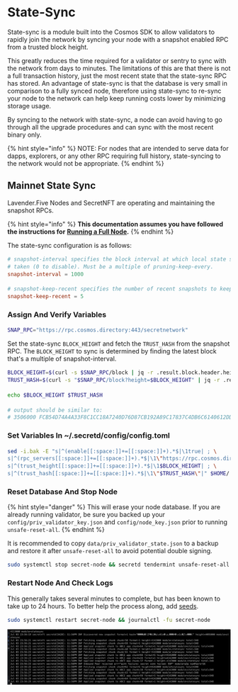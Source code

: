 # State-Sync

State-sync is a module built into the Cosmos SDK to allow validators to rapidly join the network by syncing your node with a snapshot enabled RPC from a trusted block height.

This greatly reduces the time required for a validator or sentry to sync with the network from days to minutes. The limitations of this are that there is not a full transaction history, just the most recent state that the state-sync RPC has stored. An advantage of state-sync is that the database is very small in comparison to a fully synced node, therefore using state-sync to re-sync your node to the network can help keep running costs lower by minimizing storage usage.

By syncing to the network with state-sync, a node can avoid having to go through all the upgrade procedures and can sync with the most recent binary only.

{% hint style="info" %}
NOTE: For nodes that are intended to serve data for dapps, explorers, or any other RPC requiring full history, state-syncing to the network would not be appropriate.
{% endhint %}

## Mainnet State Sync <a href="#mainnet-state-sync" id="mainnet-state-sync"></a>

Lavender.Five Nodes and SecretNFT are operating and maintaining the snapshot RPCs.

{% hint style="info" %}
**This documentation assumes you have followed the instructions for** [**Running a Full Node**](https://docs.scrt.network/node-guides/run-full-node-mainnet.html)**.**
{% endhint %}

The state-sync configuration is as follows:

```toml
# snapshot-interval specifies the block interval at which local state sync snapshots are
# taken (0 to disable). Must be a multiple of pruning-keep-every.
snapshot-interval = 1000

# snapshot-keep-recent specifies the number of recent snapshots to keep and serve (0 to keep all).
snapshot-keep-recent = 5
```

### Assign And Verify Variables

```bash
SNAP_RPC="https://rpc.cosmos.directory:443/secretnetwork"
```

Set the state-sync `BLOCK_HEIGHT` and fetch the `TRUST_HASH` from the snapshot RPC. The `BLOCK_HEIGHT` to sync is determined by finding the latest block that's a multiple of snapshot-interval.

```bash
BLOCK_HEIGHT=$(curl -s $SNAP_RPC/block | jq -r .result.block.header.height | awk '{print $1 - ($1 % 1000)}'); \
TRUST_HASH=$(curl -s "$SNAP_RPC/block?height=$BLOCK_HEIGHT" | jq -r .result.block_id.hash)

echo $BLOCK_HEIGHT $TRUST_HASH

# output should be similar to:
# 3506000 FCB54D74A4A33F8C1CC18A7240D76D87CB192A89C17837C4DB6C6140612DDFEB74A4A33F8C1CC18A7240D76D87CB192A89C17837C4DB6C6140612DDFEB
```

### Set Variables In \~/.secretd/config/config.toml

```bash
sed -i.bak -E "s|^(enable[[:space:]]+=[[:space:]]+).*$|\1true| ; \
s|^(rpc_servers[[:space:]]+=[[:space:]]+).*$|\1\"https://rpc.cosmos.directory:443/secretnetwork,https://rpc.cosmos.directory:443/secretnetwork\"| ; \
s|^(trust_height[[:space:]]+=[[:space:]]+).*$|\1$BLOCK_HEIGHT| ; \
s|^(trust_hash[[:space:]]+=[[:space:]]+).*$|\1\"$TRUST_HASH\"|" $HOME/.secretd/config/config.toml
```

### Reset Database And Stop Node

{% hint style="danger" %}
This will erase your node database. If you are already running validator, be sure you backed up your `config/priv_validator_key.json` and `config/node_key.json` prior to running `unsafe-reset-all`.
{% endhint %}

It is recommended to copy `data/priv_validator_state.json` to a backup and restore it after `unsafe-reset-all` to avoid potential double signing.

```bash
sudo systemctl stop secret-node && secretd tendermint unsafe-reset-all --home ~/.secretd/ --keep-addr-book
```

### Restart Node And Check Logs

This generally takes several minutes to complete, but has been known to take up to 24 hours. To better help the process along, add [seeds](troubleshooting.md#undefined).

```bash
sudo systemctl restart secret-node && journalctl -fu secret-node

```

![Expected State Sync Output](<../../.gitbook/assets/Screen Shot 2022-07-03 at 7.56.31 PM.png>)
